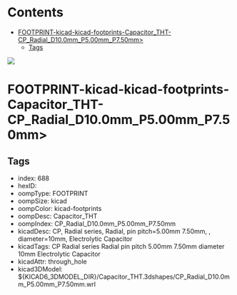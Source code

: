 



Contents
========

* [FOOTPRINT-kicad-kicad-footprints-Capacitor_THT-CP_Radial_D10.0mm_P5.00mm_P7.50mm>](#footprint-kicad-kicad-footprints-capacitor_tht-cp_radial_d100mm_p500mm_p750mm)
	* [Tags](#tags)
  
![][im]
# FOOTPRINT-kicad-kicad-footprints-Capacitor_THT-CP_Radial_D10.0mm_P5.00mm_P7.50mm>

## Tags

- index: 688
- hexID: 
- oompType: FOOTPRINT
- oompSize: kicad
- oompColor: kicad-footprints
- oompDesc: Capacitor_THT
- oompIndex: CP_Radial_D10.0mm_P5.00mm_P7.50mm
- kicadDesc: CP, Radial series, Radial, pin pitch=5.00mm 7.50mm, , diameter=10mm, Electrolytic Capacitor
- kicadTags: CP Radial series Radial pin pitch 5.00mm 7.50mm  diameter 10mm Electrolytic Capacitor
- kicadAttr: through_hole
- kicad3DModel: ${KICAD6_3DMODEL_DIR}/Capacitor_THT.3dshapes/CP_Radial_D10.0mm_P5.00mm_P7.50mm.wrl



[im]: image.png
